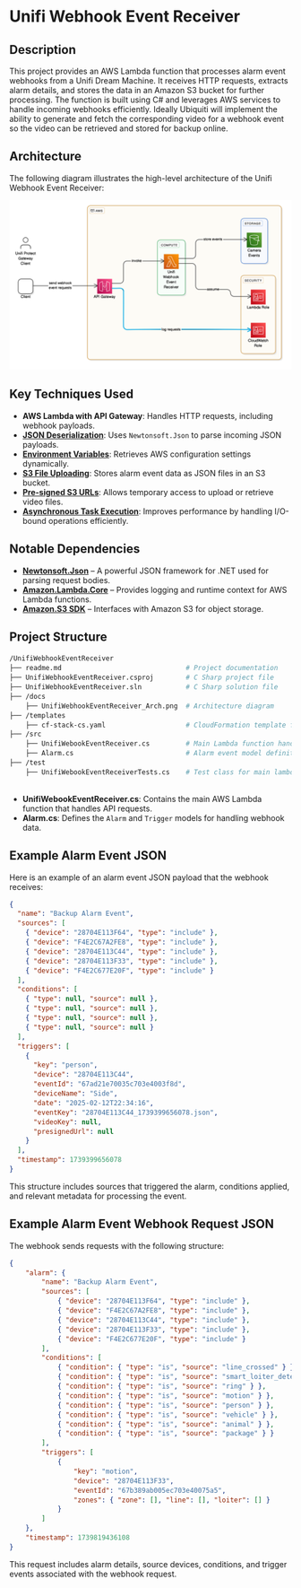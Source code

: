 # Unifi Webhook Event Receiver  

## Description  

This project provides an AWS Lambda function that processes alarm event webhooks from a Unifi Dream Machine. It receives HTTP requests, extracts alarm details, and stores the data in an Amazon S3 bucket for further processing. The function is built using C# and leverages AWS services to handle incoming webhooks efficiently. Ideally Ubiquiti will implement the ability to generate and fetch the corresponding video for a webhook event so the video can be retrieved and stored for backup online. 

## Architecture  

The following diagram illustrates the high-level architecture of the Unifi Webhook Event Receiver:

![Architecture Diagram](docs/UnifiWebhookEventReceiver_Arch.png)

## Key Techniques Used  

- **AWS Lambda with API Gateway**: Handles HTTP requests, including webhook payloads.  
- **[JSON Deserialization](https://www.newtonsoft.com/json/help/html/DeserializeObject.htm)**: Uses `Newtonsoft.Json` to parse incoming JSON payloads.  
- **[Environment Variables](https://learn.microsoft.com/en-us/dotnet/api/system.environment.getenvironmentvariable)**: Retrieves AWS configuration settings dynamically.  
- **[S3 File Uploading](https://docs.aws.amazon.com/AmazonS3/latest/userguide/upload-objects.html)**: Stores alarm event data as JSON files in an S3 bucket.  
- **[Pre-signed S3 URLs](https://docs.aws.amazon.com/AmazonS3/latest/userguide/PresignedUrlUploadObject.html)**: Allows temporary access to upload or retrieve video files.  
- **[Asynchronous Task Execution](https://learn.microsoft.com/en-us/dotnet/csharp/programming-guide/concepts/async/)**: Improves performance by handling I/O-bound operations efficiently.  

## Notable Dependencies  

- **[Newtonsoft.Json](https://www.newtonsoft.com/json)** – A powerful JSON framework for .NET used for parsing request bodies.  
- **[Amazon.Lambda.Core](https://www.nuget.org/packages/Amazon.Lambda.Core/)** – Provides logging and runtime context for AWS Lambda functions.  
- **[Amazon.S3 SDK](https://www.nuget.org/packages/AWSSDK.S3/)** – Interfaces with Amazon S3 for object storage.  

## Project Structure  

```sh
/UnifiWebhookEventReceiver
├── readme.md                               # Project documentation
├── UnifiWebhookEventReceiver.csproj        # C Sharp project file
├── UnifiWebhookEventReceiver.sln           # C Sharp solution file
├── /docs
    ├── UnifiWebhookEventReceiver_Arch.png  # Architecture diagram
├── /templates
    ├── cf-stack-cs.yaml                    # CloudFormation template for C Sharp .Net implementation
├── /src
    ├── UnifiWebookEventReceiver.cs         # Main Lambda function handler
    ├── Alarm.cs                            # Alarm event model definition
├── /test
    ├── UnifiWebookEventReceiverTests.cs    # Test class for main lambda function handler
    
```

- **UnifiWebookEventReceiver.cs**: Contains the main AWS Lambda function that handles API requests.  
- **Alarm.cs**: Defines the `Alarm` and `Trigger` models for handling webhook data.  

## Example Alarm Event JSON  

Here is an example of an alarm event JSON payload that the webhook receives:

```json
{
  "name": "Backup Alarm Event",
  "sources": [
    { "device": "28704E113F64", "type": "include" },
    { "device": "F4E2C67A2FE8", "type": "include" },
    { "device": "28704E113C44", "type": "include" },
    { "device": "28704E113F33", "type": "include" },
    { "device": "F4E2C677E20F", "type": "include" }
  ],
  "conditions": [
    { "type": null, "source": null },
    { "type": null, "source": null },
    { "type": null, "source": null },
    { "type": null, "source": null }
  ],
  "triggers": [
    {
      "key": "person",
      "device": "28704E113C44",
      "eventId": "67ad21e70035c703e4003f8d",
      "deviceName": "Side",
      "date": "2025-02-12T22:34:16",
      "eventKey": "28704E113C44_1739399656078.json",
      "videoKey": null,
      "presignedUrl": null
    }
  ],
  "timestamp": 1739399656078
}
```

This structure includes sources that triggered the alarm, conditions applied, and relevant metadata for processing the event.

## Example Alarm Event Webhook Request JSON  

The webhook sends requests with the following structure:

```json
{
    "alarm": {
        "name": "Backup Alarm Event",
        "sources": [
            { "device": "28704E113F64", "type": "include" },
            { "device": "F4E2C67A2FE8", "type": "include" },
            { "device": "28704E113C44", "type": "include" },
            { "device": "28704E113F33", "type": "include" },
            { "device": "F4E2C677E20F", "type": "include" }
        ],
        "conditions": [
            { "condition": { "type": "is", "source": "line_crossed" } },
            { "condition": { "type": "is", "source": "smart_loiter_detection" } },
            { "condition": { "type": "is", "source": "ring" } },
            { "condition": { "type": "is", "source": "motion" } },
            { "condition": { "type": "is", "source": "person" } },
            { "condition": { "type": "is", "source": "vehicle" } },
            { "condition": { "type": "is", "source": "animal" } },
            { "condition": { "type": "is", "source": "package" } }
        ],
        "triggers": [
            {
                "key": "motion",
                "device": "28704E113F33",
                "eventId": "67b389ab005ec703e40075a5",
                "zones": { "zone": [], "line": [], "loiter": [] }
            }
        ]
    },
    "timestamp": 1739819436108
}
```

This request includes alarm details, source devices, conditions, and trigger events associated with the webhook request.


